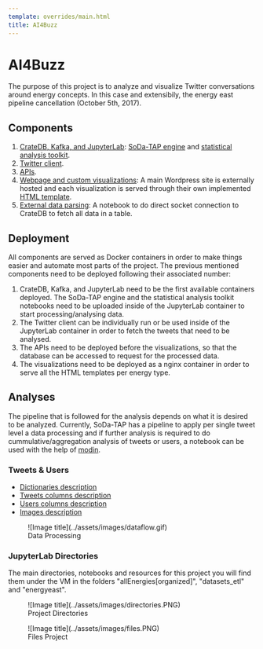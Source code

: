 ```yaml
---
template: overrides/main.html
title: AI4Buzz
---
```


# AI4Buzz

The purpose of this project is to analyze and visualize Twitter conversations around energy concepts. In this case and extensibily, the energy east pipeline cancellation (October 5th, 2017).

## Components

1. [CrateDB, Kafka, and JupyterLab]: [SoDa-TAP engine] and [statistical analysis toolkit].
2. [Twitter client].
3. [APIs].
4. [Webpage and custom visualizations]: A main Wordpress site is externally hosted and each visualization is served through their own implemented [HTML template].
5. [External data parsing]: A notebook to do direct socket connection to CrateDB to fetch all data in a table.

[CrateDB, Kafka, and JupyterLab]: https://www.sodatap.ml/en/latest/architecture/deployment/#own-environment
[APIs]: https://github.com/cande1gut/SoDa-TAP/tree/main/APIs
[Twitter Client]: https://github.com/cande1gut/SoDa-TAP/blob/main/clients/twitter.py
[SoDa-TAP engine]: https://github.com/cande1gut/SoDa-TAP/blob/main/notebooks/SoDa-TAP_Engine.ipynb
[statistical analysis toolkit]: https://github.com/cande1gut/SoDa-TAP/blob/main/notebooks/StatisticalToolkit.ipynb
[Webpage and Custom Visualizations]: https://ai4buzz.ca/
[HTML template]: https://github.com/cande1gut/cecn-visualizations/tree/main/socket/cecn
[External data parsing]: https://github.com/cande1gut/SoDa-TAP/blob/main/notebooks/DataParsing.ipynb

## Deployment

All components are served as Docker containers in order to make things easier and automate most parts of the project. The previous mentioned components need to be deployed following their associated number:

1. CrateDB, Kafka, and JupyterLab need to be the first available containers deployed. The SoDa-TAP engine and the statistical analysis toolkit notebooks need to be uploaded inside of the JupyterLab container to start processing/analysing data.
2. The Twitter client can be individually run or be used inside of the JupyterLab container in order to fetch the tweets that need to be analysed.
3. The APIs need to be deployed before the visualizations, so that the database can be accessed to request for the processed data.
4. The visualizations need to be deployed as a nginx container in order to serve all the HTML templates per energy type.

## Analyses

The pipeline that is followed for the analysis depends on what it is desired to be analyzed. Currently, SoDa-TAP has a pipeline to apply per single tweet level a data processing and if further analysis is required to do cummulative/aggregation analysis of tweets or users, a notebook can be used with the help of [modin].

[modin]: https://modin.readthedocs.io/en/stable/

### Tweets & Users

- [Dictionaries description]
- [Tweets columns description]
- [Users columns description]
- [Images description]

[Dictionaries description]: https://docs.google.com/spreadsheets/d/119LRwTamHgxBg5jv9BZWbV6eALWA2rF8kdP2wUJ1ySo/edit#gid=2138505172
[Tweets columns description]: https://docs.google.com/spreadsheets/d/119LRwTamHgxBg5jv9BZWbV6eALWA2rF8kdP2wUJ1ySo
[Users columns description]: https://docs.google.com/spreadsheets/d/119LRwTamHgxBg5jv9BZWbV6eALWA2rF8kdP2wUJ1ySo/edit#gid=437027863
[Images description]: https://docs.google.com/spreadsheets/d/119LRwTamHgxBg5jv9BZWbV6eALWA2rF8kdP2wUJ1ySo/edit#gid=1659085306

<figure markdown>
  ![Image title](../assets/images/dataflow.gif)
  <figcaption>Data Processing</figcaption>
</figure>

### JupyterLab Directories

The main directories, notebooks and resources for this project you will find them under the VM in the folders "allEnergies[organized]", "datasets_etl" and "energyeast".

<figure markdown>
  ![Image title](../assets/images/directories.PNG)
  <figcaption>Project Directories</figcaption>
</figure>

<figure markdown>
  ![Image title](../assets/images/files.PNG)
  <figcaption>Files Project</figcaption>
</figure>